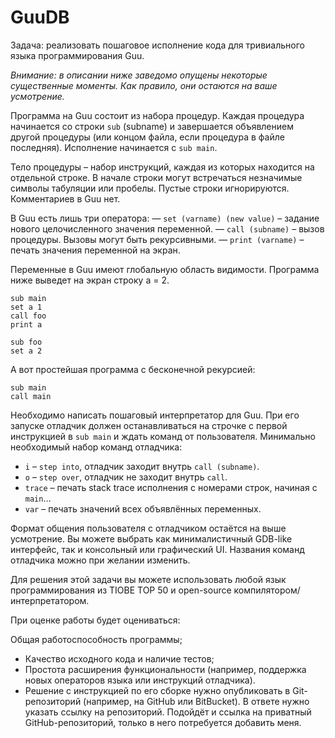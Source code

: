 # GuuDB
Задача: реализовать пошаговое исполнение кода для тривиального языка программирования Guu. 

*Внимание: в описании ниже заведомо опущены некоторые существенные моменты. Как правило, они остаются на ваше усмотрение.*

Программа на Guu состоит из набора процедур. Каждая процедура начинается со строки `sub` (subname) и завершается объявлением другой процедуры (или концом файла, если процедура в файле последняя). Исполнение начинается с `sub main`. 

Тело процедуры – набор инструкций, каждая из которых находится на отдельной строке. В начале строки могут встречаться незначимые символы табуляции или пробелы. Пустые строки игнорируются. Комментариев в Guu нет. 

В Guu есть лишь три оператора: — `set (varname) (new value)` – задание нового целочисленного значения переменной. — `call (subname)` – вызов процедуры. Вызовы могут быть рекурсивными. — `print (varname)` – печать значения переменной на экран. 

Переменные в Guu имеют глобальную область видимости. Программа ниже выведет на экран строку a = 2. 

```
sub main 
set a 1 
call foo 
print a 

sub foo 
set a 2 
```

А вот простейшая программа с бесконечной рекурсией: 

```
sub main 
call main 
```

Необходимо написать пошаговый интерпретатор для Guu. При его запуске отладчик должен останавливаться на строчке с первой инструкцией в `sub main` и ждать команд от пользователя. Минимально необходимый набор команд отладчика: 

 - `i` – `step into`, отладчик заходит внутрь `call (subname)`. 
 - `o` – `step over`, отладчик не заходит внутрь `call`. 
 - `trace` – печать stack trace исполнения с номерами строк, начиная с `main`… 
 - `var` – печать значений всех объявлённых переменных. 

Формат общения пользователя с отладчиком остаётся на выше усмотрение. Вы можете выбрать как минималистичный GDB-like интерфейс, так и консольный или графический UI. Названия команд отладчика можно при желании изменить. 

Для решения этой задачи вы можете использовать любой язык программирования из TIOBE TOP 50 и open-source компилятором/интерпретатором. 

При оценке работы будет оцениваться: 

Общая работоспособность программы; 
 - Качество исходного кода и наличие тестов; 
 - Простота расширения функциональности (например, поддержка новых операторов языка или инструкций отладчика). 
 - Решение с инструкцией по его сборке нужно опубликовать в Git-репозиторий (например, на GitHub или BitBucket). В ответе нужно указать ссылку на репозиторий. Подойдёт и ссылка на приватный GitHub-репозиторий, только в него потребуется добавить меня.

